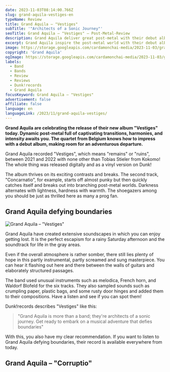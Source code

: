 ```yaml
---
date: 2023-11-03T08:14:00.766Z
slug: grand-aquila-vestiges-en
typeName: Review
title: Grand Aquila – "Vestiges"
subTitle: '"Architects of a Sonic Journey"'
seoTitle: Grand Aquila – "Vestiges" – Post-Metal-Review
description: Grand Aquila deliver great post-metal with their debut album "Vestiges". Find out all the important insights about the record now!
excerpt: Grand Aquila inspire the post-metal world with their debut album "Vestiges". A dynamic sound full of captivating transitions, harmonies and intensity awaits you. With this extremely creative musical highlight, the quartet from Belgium makes you want more and puts you in a good mood!
image: https://storage.googleapis.com/cardamonchai-media/2023-11-03/grand-aquila-vestiges-og-1-png-imagine-f8f8f8_ccc9c8_1024_768/640.webp
copyright: 'Grand Aquila'
ogImage: https://storage.googleapis.com/cardamonchai-media/2023-11-03/grand-aquila-vestiges-og-2-png-imagine-f8f8f8_7c756f_1200_630/640.webp
labels:
  - Band
  - Bands
  - Review
  - Reviews
  - Dunk!records
  - Grand Aquila
focusKeyword: Grand Aquila – "Vestiges"
advertisement: false
affiliate: false
language: en
languageLink: /2023/11/grand-aquila-vestiges/
---
```


**Grand Aquila are celebrating the release of their new album "Vestiges" today. Dynamic post-metal full of captivating transitions, harmonies, and intensity awaits you. The quartet from Belgium knows how to impress with a debut album, making room for an adventurous departure.**

Grand Aquila recorded "Vestiges", which means "remains" or "ruins", between 2021 and 2022 with none other than Tobias Stieler from Kokomo! The whole thing was released digitally and as a vinyl version on Dunk!

The album thrives on its exciting contrasts and breaks. The second track, "Concarnatio", for example, starts off almost punky but then quickly catches itself and breaks out into branching post-metal worlds. Darkness alternates with lightness, hardness with warmth. The shoegazers among you should be just as thrilled here as many a prog fan.

## Grand Aquila defying boundaries

![Grand Aquila – "Vestiges"](https://storage.googleapis.com/cardamonchai-media/2023-11-03/grand-aquila-vestiges-2-png-imagine-181818_423a32_1024_768/640.webp 'Grand Aquila – "Vestiges"')

Grand Aquila have created extensive soundscapes in which you can enjoy getting lost. It is the perfect escapism for a rainy Saturday afternoon and the soundtrack for life in the gray areas.

Even if the overall atmosphere is rather somber, there still lies plenty of hope in this partly instrumental, partly screamed and sung masterpiece. You can hear it flashing out here and there between the walls of guitars and elaborately structured passages.

The band used unusual instruments such as melodica, French horn, and Waldorf Blofeld for the six tracks. They also sampled sounds such as crumpling paper, plastic bags, and some rusty door hinges and added them to their compositions. Have a listen and see if you can spot them!

Dunk!records describes "Vestiges" like this:

> "Grand Aquila is more than a band; they're architects of a sonic journey. Get ready to embark on a musical adventure that defies boundaries"

With this, you also have my clear recommendation. If you want to listen to Grand Aquila defying boundaries, their record is available everywhere from today.

## Grand Aquila – "Corruptio"

<YouTube id="iSxyouk58RU" />
